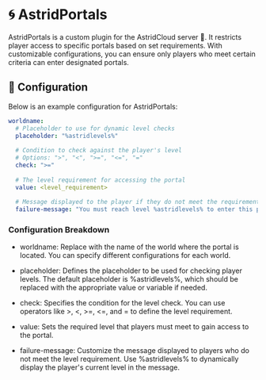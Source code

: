 # 🌀 AstridPortals

AstridPortals is a custom plugin for the AstridCloud server 🌌. It restricts player access to specific portals based on set requirements. With customizable configurations, you can ensure only players who meet certain criteria can enter designated portals.

## 🔧 Configuration

Below is an example configuration for AstridPortals:

```yaml
worldname:
  # Placeholder to use for dynamic level checks
  placeholder: "%astridlevels%"
  
  # Condition to check against the player's level
  # Options: ">", "<", ">=", "<=", "="
  check: ">="
  
  # The level requirement for accessing the portal
  value: <level_requirement>
  
  # Message displayed to the player if they do not meet the requirement
  failure-message: "You must reach level %astridlevels% to enter this portal."
```

### Configuration Breakdown

- worldname: Replace with the name of the world where the portal is located. You can specify different configurations for each world.

- placeholder: Defines the placeholder to be used for checking player levels. The default placeholder is %astridlevels%, which should be replaced with the appropriate value or variable if needed.

- check: Specifies the condition for the level check. You can use operators like >, <, >=, <=, and = to define the level requirement.

- value: Sets the required level that players must meet to gain access to the portal.

- failure-message: Customize the message displayed to players who do not meet the level requirement. Use %astridlevels% to dynamically display the player's current level in the message.
